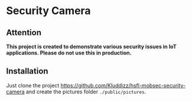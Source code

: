 # Security Camera

## Attention
**This project is created to demonstrate various security issues in IoT
applications. Please do not use this in production.**

## Installation
Just clone the project https://github.com/Kluddizz/hsfl-mobsec-security-camera
and create the pictures folder `./public/pictures`.
